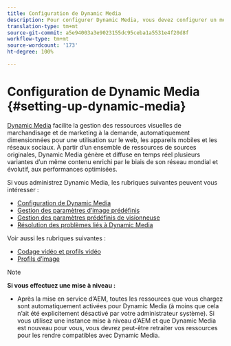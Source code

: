```yaml
---
title: Configuration de Dynamic Media
description: Pour configurer Dynamic Media, vous devez configurer un média dynamique et gérer les paramètres prédéfinis d’image et de visionneuse.
translation-type: tm+mt
source-git-commit: a5e94003a3e9023155dc95ceba1a5531e4f20d8f
workflow-type: tm+mt
source-wordcount: '173'
ht-degree: 100%

---
```



# Configuration de Dynamic Media   {#setting-up-dynamic-media}

[Dynamic Media](https://www.adobe.com/fr/marketing/experience-manager-assets/dynamic-media.html) facilite la gestion des ressources visuelles de marchandisage et de marketing à la demande, automatiquement dimensionnées pour une utilisation sur le web, les appareils mobiles et les réseaux sociaux. À partir d’un ensemble de ressources de sources originales, Dynamic Media génère et diffuse en temps réel plusieurs variantes d’un même contenu enrichi par le biais de son réseau mondial et évolutif, aux performances optimisées.

<!-- OBSOLETE UNTIL THE INTEGRATING SCENE7 TOPIC GETS A MAJOR UPDATE

>[!NOTE]
>
>This documentation describes Dynamic Media capabilites, which are integrated directly into AEM. If you are using Dynamic Media Classic (previously called Scene7) integrated into AEM, see [Dynamic Media Classic integration documentation](/help/sites-cloud/administering/integrating-scene7.md).
>
>See [Dual Use Scenario](/help/sites-cloud/administering/integrating-scene7.md#dual-use-scenario) for times when you may want to use AEM integrated with Dynamic Media Classic along with Dynamic Media.

-->

Si vous administrez Dynamic Media, les rubriques suivantes peuvent vous intéresser :

* [Configuration de Dynamic Media](config-dm.md)
* [Gestion des paramètres d’image prédéfinis](managing-image-presets.md)
* [Gestion des paramètres prédéfinis de visionneuse](managing-viewer-presets.md)
* [Résolution des problèmes liés à Dynamic Media](troubleshoot-dm.md)

Voir aussi les rubriques suivantes :

* [Codage vidéo et profils vidéo](video-profiles.md)
* [Profils d’image](image-profiles.md)

>[!NOTE]
>
>**Si vous effectuez une mise à niveau :**
>
>* Après la mise en service d’AEM, toutes les ressources que vous chargez sont automatiquement activées pour Dynamic Media (à moins que cela n’ait été explicitement désactivé par votre administrateur système). Si vous utilisez une instance mise à niveau d’AEM et que Dynamic Media est nouveau pour vous, vous devrez peut-être retraiter vos ressources pour les rendre compatibles avec Dynamic Media.